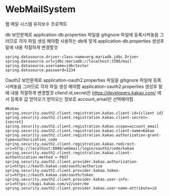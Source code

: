 # WebMailSystem
웹 메일 시스템 유지보수 프로젝트

db 보안문제로 application-db.properties 파일을 gitignore 파일에 등록시켜놓음 그러므로 각자 파일 생성 해야함
사용하는 db에 맞게 application-db.properties 생성후 밑에 내용 적절하게 변경할것
```
spring.datasource.driver-class-name=org.mariadb.jdbc.Driver
spring.datasource.url=jdbc:mariadb://localhost:3306/mail
spring.datasource.username=jdbctester
spring.datasource.password=1234
```
Oauth2 보안문제로 application-oauth2.properties 파일을 gitignore 파일에 등록시켜놓음 그러므로 각자 파일 생성 해야함
application-oauth2.properties 생성후 밑에 내용 적절하게 변경할것
cliend id,secret은 https://developers.kakao.com/ 에서 등록후 값 얻어오기
받아오는 정보로 account_email만 선택해야함.
```
#Kakao
spring.security.oauth2.client.registration.kakao.client-id={client id}
spring.security.oauth2.client.registration.kakao.client-secret={secret}
spring.security.oauth2.client.registration.kakao.scope=account_email
spring.security.oauth2.client.registration.kakao.client-name=Kakao
spring.security.oauth2.client.registration.kakao.authorization-grant-type=authorization_code
spring.security.oauth2.client.registration.kakao.redirect-uri=http://localhost:8888/webmail/login/oauth2/code/kakao
spring.security.oauth2.client.registration.kakao.client-authentication-method = POST
spring.security.oauth2.client.provider.kakao.authorization-uri=https://kauth.kakao.com/oauth/authorize
spring.security.oauth2.client.provider.kakao.token-uri=https://kauth.kakao.com/oauth/token
spring.security.oauth2.client.provider.kakao.user-info-uri=https://kapi.kakao.com/v2/user/me
spring.security.oauth2.client.provider.kakao.user-name-attribute=id
```